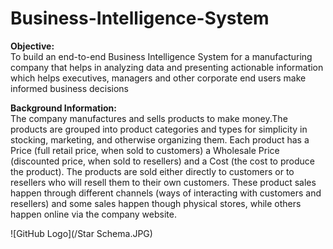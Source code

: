 # Business-Intelligence-System

**Objective:** <br>
To build an end-to-end Business Intelligence System for a manufacturing company that helps in analyzing data and presenting actionable information which helps executives, managers and other corporate end users make informed business decisions 


**Background Information:**<br>
The company manufactures and sells products to make money.The products are grouped into product categories and types for simplicity in stocking, marketing, and otherwise organizing them. Each product has a Price (full retail price, when sold to customers) a Wholesale Price (discounted price, when sold to resellers) and a Cost (the cost to produce the product).  The products are sold either directly to customers or to resellers who will resell them to their own customers.  These product sales happen through different channels (ways of interacting with customers and resellers) and some sales happen though physical stores, while others happen online via the company website.


![GitHub Logo](/Star Schema.JPG)
